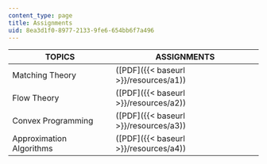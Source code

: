 ```yaml
---
content_type: page
title: Assignments
uid: 8ea3d1f0-8977-2133-9fe6-654bb6f7a496
---
```


| TOPICS | ASSIGNMENTS |
| --- | --- |
| Matching Theory | ([PDF]({{< baseurl >}}/resources/a1)) |
| Flow Theory | ([PDF]({{< baseurl >}}/resources/a2)) |
| Convex Programming | ([PDF]({{< baseurl >}}/resources/a3)) |
| Approximation Algorithms | ([PDF]({{< baseurl >}}/resources/a4))